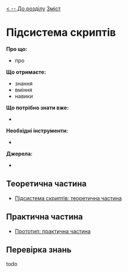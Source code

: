 [< -- До розділу](../README.md)         [Зміст](../../contents.md)

# Підсистема скриптів

**Про що:**

- про 

**Що отримаєте:**

- знання 
- вміння 
- навики 

**Що потрібно знати вже:**

- 

**Необхідні інструменти:**

- 

**Джерела:** 

- 

## Теоретична частина

- [Підсистема скриптів: теоретична частина](teor.md)

## Практична частина

- [Прототип: практична частина](lab.md)

## Перевірка знань

todo